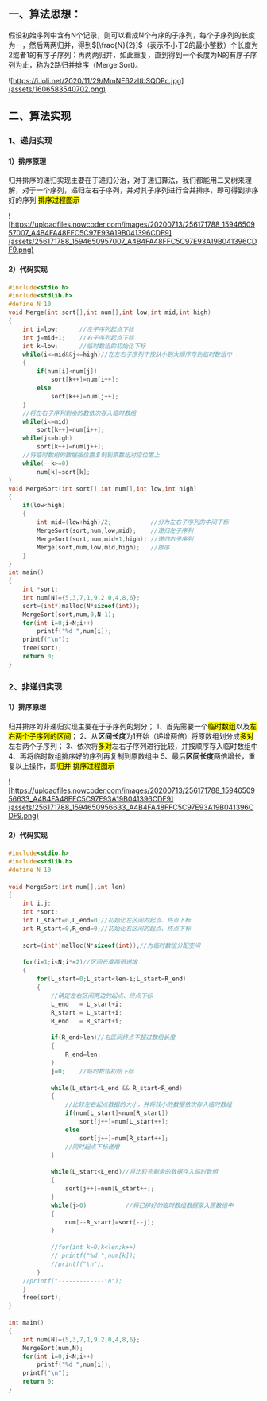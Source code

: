 ## 一、算法思想：

假设初始序列中含有N个记录，则可以看成N个有序的子序列，每个子序列的长度为一，然后两两归并，得到$[\frac{N}{2}]$（表示不小于2的最小整数）个长度为2或者1的有序子序列：再两两归并，如此重复，直到得到一个长度为N的有序子序列为止，称为2路归并排序（Merge Sort)。

![https://i.loli.net/2020/11/29/MmNE62zltbSQDPc.jpg](assets/1606583540702.png)

## 二、算法实现

### 1、递归实现

#### 1）排序原理

归并排序的递归实现主要在于递归分治，对于递归算法，我们都能用二叉树来理解，对于一个序列，递归左右子序列，并对其子序列进行合并排序，即可得到排序好的序列
<mark>排序过程图示</mark>

![https://uploadfiles.nowcoder.com/images/20200713/256171788_1594650957007_A4B4FA48FFC5C97E93A19B041396CDF9](assets/256171788_1594650957007_A4B4FA48FFC5C97E93A19B041396CDF9.png)

#### 2）代码实现

~~~c
#include<stdio.h>
#include<stdlib.h>
#define N 10
void Merge(int sort[],int num[],int low,int mid,int high)
{
    int i=low;      //左子序列起点下标
    int j=mid+1;    //右子序列起点下标
    int k=low;      //临时数组的初始化下标
    while(i<=mid&&j<=high)//在左右子序列中按从小到大顺序存到临时数组中
    {
        if(num[i]<num[j])
            sort[k++]=num[i++];
        else
            sort[k++]=num[j++];
    }
    //将左右子序列剩余的数依次存入临时数组
    while(i<=mid)
        sort[k++]=num[i++];
    while(j<=high)
        sort[k++]=num[j++];
    //将临时数组的数据按位置复制到原数组对应位置上
    while(--k>=0)
        num[k]=sort[k];
}
void MergeSort(int sort[],int num[],int low,int high)
{
    if(low<high)
    {
        int mid=(low+high)/2;           //分为左右子序列的中间下标
        MergeSort(sort,num,low,mid);    //递归左子序列
        MergeSort(sort,num,mid+1,high); //递归右子序列
        Merge(sort,num,low,mid,high);   //排序
    }
}
int main()
{
    int *sort;
    int num[N]={5,3,7,1,9,2,0,4,8,6};
    sort=(int*)malloc(N*sizeof(int));
    MergeSort(sort,num,0,N-1);
    for(int i=0;i<N;i++)
        printf("%d ",num[i]);
    printf("\n");
    free(sort);
    return 0;
}
~~~

### 2、非递归实现

#### 1）排序原理

归并排序的非递归实现主要在于子序列的划分；
1、首先需要一个<mark>临时数组</mark>以及<mark>左右两个子序列的区间</mark>；
2、从**区间长度**为1开始（递增两倍）将原数组划分成<mark>多对</mark>左右两个子序列；
3、依次将<mark>多对</mark>左右子序列进行比较，并按顺序存入临时数组中
4、再将临时数组排序好的序列再复制到原数组中
5、最后**区间长度**两倍增长，重复以上操作，即<mark>归并</mark>
<mark>排序过程图示</mark>

![https://uploadfiles.nowcoder.com/images/20200713/256171788_1594650956633_A4B4FA48FFC5C97E93A19B041396CDF9](assets/256171788_1594650956633_A4B4FA48FFC5C97E93A19B041396CDF9.png)

#### 2）代码实现

~~~c
#include<stdio.h>
#include<stdlib.h>
#define N 10
 
void MergeSort(int num[],int len)
{
    int i,j;
    int *sort;
    int L_start=0,L_end=0;//初始化左区间的起点、终点下标
    int R_start=0,R_end=0;//初始化右区间的起点、终点下标
 
    sort=(int*)malloc(N*sizeof(int));//为临时数组分配空间
 
    for(i=1;i<N;i*=2)//区间长度两倍递增
    {
        for(L_start=0;L_start<len-i;L_start=R_end)
        {
            //确定左右区间两边的起点、终点下标
            L_end   = L_start+i;
            R_start = L_start+i;
            R_end   = R_start+i;
 
            if(R_end>len)//右区间终点不超过数组长度
            {
                R_end=len;
            }          
            j=0;    //临时数组初始下标
 
            while(L_start<L_end && R_start<R_end)
            {
                //比较左右起点数据的大小，并将较小的数据依次存入临时数组
                if(num[L_start]<num[R_start])   
                    sort[j++]=num[L_start++];
                else
                    sort[j++]=num[R_start++];
                //同时起点下标递增
            }
     
            while(L_start<L_end)//将比较完剩余的数据存入临时数组
            {
                sort[j++]=num[L_start++];
            }  
            while(j>0)           //将已排好的临时数组数据录入原数组中
            {
                num[--R_start]=sort[--j];
            }
 
            //for(int k=0;k<len;k++)
            // printf("%d ",num[k]);
            //printf("\n");
        }
    //printf("-------------\n");
    }
    free(sort);
}
 
int main()
{
    int num[N]={5,3,7,1,9,2,0,4,8,6};
    MergeSort(num,N);
    for(int i=0;i<N;i++)
        printf("%d ",num[i]);
    printf("\n");
    return 0;
}
~~~

